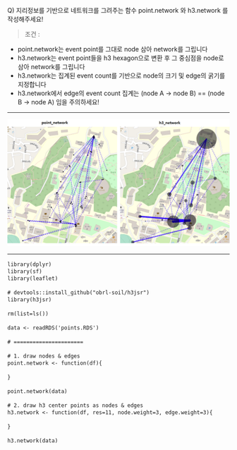 Q) 지리정보를 기반으로 네트워크를 그려주는 함수 point.network 와 h3.network 를 작성해주세요!  
  
> 조건 :
  
- point.network는 event point를 그대로 node 삼아 network를 그립니다  
- h3.network는 event point들을 h3 hexagon으로 변환 후 그 중심점을 node로 삼아 network를 그립니다  
- h3.network는 집계된 event count를 기반으로 node의 크기 및 edge의 굵기를 지정합니다  
- h3.network에서 edge의 event count 집계는 (node A -> node B) == (node B -> node A) 임을 주의하세요!   

---
  
![result_pic!](geo_network_result.PNG) 

---

```{r}
library(dplyr)
library(sf)
library(leaflet)

# devtools::install_github("obrl-soil/h3jsr")
library(h3jsr)

rm(list=ls())

data <- readRDS('points.RDS')

# ======================

# 1. draw nodes & edges
point.network <- function(df){

}

point.network(data)

# 2. draw h3 center points as nodes & edges
h3.network <- function(df, res=11, node.weight=3, edge.weight=3){

}

h3.network(data)
```